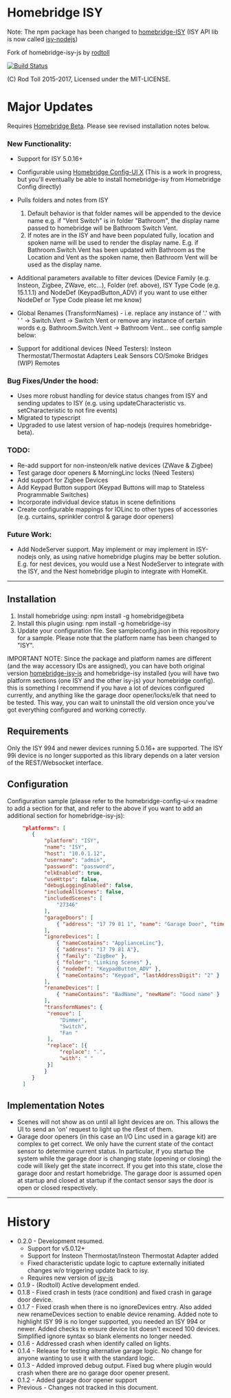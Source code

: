 # Homebridge ISY

Note: The npm package has been changed to [homebridge-ISY](https://www.npmjs.com/package/homebridge-isy) (ISY API lib is now called [isy-nodejs](https://www.npmjs.com/package/isy-nodejs))

Fork of homebridge-isy-js by [rodtoll](https://github.com/rodtoll/homebridge-isy-js.git)

[![Build Status](https://api.travis-ci.org/rodtoll/homebridge-isy-js.svg?branch=master)](https://api.travis-ci.org/rodtoll/isy-js.svg?branch=master)

(C) Rod Toll 2015-2017, Licensed under the MIT-LICENSE.

# Major Updates

Requires [Homebridge Beta](https://github.com/homebridge/homebridge/tree/beta). Please see revised installation notes below.

### New Functionality:

- Support for ISY 5.0.16+

- Configurable using [Homebridge Config-UI X](https://www.npmjs.com/package/homebridge-config-ui-x) (This is a work in progress, but you'll eventually be able to install homebridge-isy from Homebridge Config directly)

- Pulls folders and notes from ISY
    1. Default behavior is that folder names will be appended to the device name e.g. if "Vent Switch" is in folder "Bathroom", the display name passed to homebridge will be Bathroom Switch Vent.
    2. If notes are in the ISY and have been populated fully, location and spoken name will be used to render the display name. E.g. if Bathroom.Switch.Vent has been updated with Bathroom as the Location and Vent as the spoken name, then Bathroom Vent will be used as the display name.

- Additional parameters available to filter devices (Device Family (e.g. Insteon, Zigbee, ZWave, etc...), Folder (ref. above), ISY Type Code (e.g. 15.1.1.1) and NodeDef (KeypadButton_ADV) if you want to use either NodeDef or Type Code please let me know)

- Global Renames (TransformNames) - i.e. replace any instance of '.' with ' ' -> Switch.Vent -> Switch Vent or remove any instance of certain words e.g. Bathroom.Switch.Vent -> Bathroom Vent... see config sample below:

- Support for additional devices (Need Testers):
     Insteon Thermostat/Thermostat Adapters
     Leak Sensors
     CO/Smoke Bridges (WIP)
     Remotes

### Bug Fixes/Under the hood:

- Uses more robust handling for device status changes from ISY and sending updates to ISY (e.g. using updateCharacteristic vs. setCharacteristic to not fire events)
- Migrated to typescript
- Upgraded to use latest version of hap-nodejs (requires homebridge-beta).

### TODO:

- Re-add support for non-insteon/elk native devices (ZWave & Zigbee)
- Test garage door openers & MorningLinc locks (Need Testers)
- Add support for Zigbee Devices
- Add Keypad Button support (Keypad Buttons will map to Stateless Programmable Switches)
- Incorporate individual device status in scene definitions
- Create configurable mappings for IOLinc to other types of accessories (e.g. curtains, sprinkler control & garage door openers)

### Future Work:

- Add NodeServer support. May implement or may implement in ISY-nodejs only, as using native homebridge plugins may be better solution. E.g. for nest devices, you would use a Nest NodeServer to integrate with the ISY, and the Nest homebridge plugin to integrate with HomeKit.

-----------

## Installation

1. Install homebridge using: npm install -g homebridge@beta
2. Install this plugin using: npm install -g homebridge-isy
3. Update your configuration file. See sampleconfig.json in this repository for a sample. Please note that the platform name has been changed to "ISY".

IMPORTANT NOTE: Since the package and platform names are different (and the way accessory IDs are assigned), you can have both original version [homebridge-isy-js](https://www.npmjs.com/package/homebridge-isy-js) and homebridge-isy installed (you will have two platform sections (one ISY and the other isy-js) your homebridge config). this is something I recommend if you have a lot of devices configured currently, and anything like the garage door opener/locks/elk that need to be tested. This way, you can wait to uninstall the old version once you've got everything configured and working correctly.

## Requirements

Only the ISY 994 and newer devices running 5.0.16+ are supported. The ISY 99i device is no longer supported as this library depends on a later version of the REST/Websocket interface.

## Configuration

Configuration sample (please refer to the homebridge-config-ui-x readme to add a section for that, and refer to the above if you want to add an additional section for homebridge-isy-js):

```json
     "platforms": [
        {
            "platform": "ISY",
            "name": "ISY",
            "host": "10.0.1.12",
            "username": "admin",
            "password": "password",
            "elkEnabled": true,
            "useHttps": false,
            "debugLoggingEnabled": false,
            "includeAllScenes": false,
            "includedScenes": [
                "27346"
            ],
            "garageDoors": [
                { "address": "17 79 81 1", "name": "Garage Door", "timeToOpen": 12000 }
            ],
            "ignoreDevices": [
                { "nameContains": "ApplianceLinc"},
                { "address": "17 79 81 A"},
                { "family": "ZigBee" },
                { "folder": "Linking Scenes" },
                { "nodeDef": "KeypadButton_ADV" },
                { "nameContains": "Keypad", "lastAddressDigit": "2" }
            ],
            "renameDevices": [
                { "nameContains": "BadName", "newName": "Good name" }
            ],
            "transformNames": {
             "remove": [
                 "Dimmer",
                 "Switch",
                 "Fan "
             ],
             "replace": [{
                 "replace": ".",
                 "with": " "
             }]
            }
        }
     ]
```
## Implementation Notes

* Scenes will not show as on until all light devices are on. This allows the UI to send an 'on' request to light up the rßest of them.
* Garage door openers (in this case an I/O Linc used in a garage kit) are complex to get correct. We only have the current state of the contact
 sensor to determine current status. In particular, if you startup the system while the garage door is changing state (opening or closing)
 the code will likely get the state incorrect. If you get into this state, close the garage door and restart homebridge. The garage door is assumed open at startup and closed at startup if the contact sensor
 says the door is open or closed respectively.

-----------

# History

 * 0.2.0 - Development resumed.
    - Support for v5.0.12+
    - Support for Insteon Thermostat/Insteon Thermostat Adapter added
    - Fixed characteristic update logic to capture externally initiated changes w/o triggering update back to isy.
    - Requires new version of [isy-js](https://github.com/pradeepmouli/isy-js.git)
 * 0.1.9 - (Rodtoll) Active development ended.
 * 0.1.8 - Fixed crash in tests (race condition) and fixed crash in garage door device.
 * 0.1.7 - Fixed crash when there is no ignoreDevices entry. Also added new renameDevices section to enable device renaming. Added note to highlight ISY 99 is no longer supported, you needed an ISY 994 or newer. Added checks to ensure device list doesn't exceed 100 devices. Simplified ignore syntax so blank elements no longer needed.
 * 0.1.6 - Addressed crash when identify called on lights.
 * 0.1.4 - Release for testing alternative garage logic. No change for anyone wanting to use it with the standard logic.
 * 0.1.3 - Added improved debug output. Fixed bug where plugin would crash when there are no garage door opener present.
 * 0.1.2 - Added garage door opener support
 * Previous - Changes not tracked in this document.
